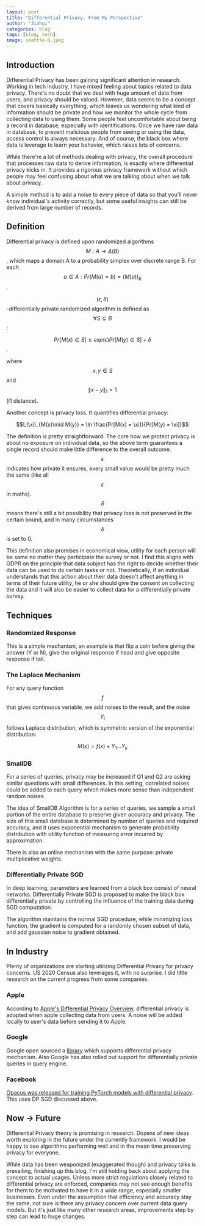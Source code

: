 ```yaml
---
layout: post
title: "Differential Privacy, From My Perspective"
author: "Jiahui"
categories: blog
tags: [blog, tech]
image: seattle-0.jpeg
---
```

## Introduction
Differential Privacy has been gaining significant attention in research. Working in tech industry, I have mixed feeling about topics related to data privacy. There's no doubt that we deal with huge amount of data from users, and privacy should be valued. However, data seems to be a concept that covers basically everything, which leaves us wondering what kind of information should be private and how we monitor the whole cycle from collecting data to using them. Some people feel uncomfortable about being a record in database, especially with identifications. Once we have raw data in database, to prevent malicious people from seeing or using the data, access control is always necessary. And of course, the black box where data is leverage to learn your behavior, which raises lots of concerns.

While there're a lot of methods dealing with privacy, the overall procedure that processes raw data to derive information, is exactly where differential privacy kicks in. It provides a rigorous privacy framework without which people may feel confusing about what we are talking about when we talk about privacy.

A simple method is to add a noise to every piece of data so that you'll never know individual's activity correctly, but some useful insights can still be derived from large number of records.

## Definition

Differential privacy is defined upon randomized algorithms $$M : A \to \Delta(B)$$, which maps a domain A to a probability simplex over discrete range B. For each $$a \in A: Pr(M(a) = b) = (M(a))_{b}$$. 

$$(\epsilon, \delta)$$-differentially private randomized algorithm is defined as $$\forall S \subseteq B$$:

$$Pr[M(x) \in S] \le exp(\epsilon) Pr[M(y) \in S] + \delta$$.

where $$x, y \in S$$ and $$ \|x-y\|_{1} = 1$$ (l1 distance).

Another concept is privacy loss. It quantifies differential privacy: 

$$L(\xi)_{M(x)\mid M(y)} = \ln \frac{Pr[M(x) = \xi]}{Pr[M(y) = \xi]}$$

The definition is pretty straightforward. The core how we protect privacy is about no exposure on individual data, so the above term guarantees a single record should make little difference to the overall outcome. $$\epsilon$$ indicates how private it ensures, every small value would be pretty much the same (like all $$\epsilon$$ in maths). $$\delta$$ means there's still a bit possibility that privacy loss is not preserved in the certain bound, and in many circumstances $$\delta$$ is set to 0.

This definition also promises in economical view, utility for each person will be same no matter they participate the survey or not. I find this aligns with GDPR on the principle that data subject has the right to decide whether their data can be used to do certain tasks or not. Theoretically, if an individual understands that this action about their data doesn't affect anything in terms of their future utility, he or she should give the consent on collecting the data and it will also be easier to collect data for a differentially private survey.

## Techniques
### Randomized Response
This is a simple mechanism, an example is that flip a coin before giving the answer (Y or N), give the original response if head and give opposite response if tail.

### The Laplace Mechanism
For any query function $$f$$ that gives continuous variable, we add noises to the result, and the noise $$Y_{i}$$ follows Laplace distribution, which is symmetric version of the exponential distribution:

$$M(x) = f(x) + Y_{1}...Y_{k}$$

### SmallDB
For a series of queries, privacy may be increased if Q1 and Q2 are asking similar questions with small differences. In this setting, correlated noises could be added to each query which makes more sense than independent random noises.

The idea of SmallDB Algorithm is for a series of queries, we sample a small portion of the entire database to preserve given accuracy and privacy. The size of this small database is determined by number of queries and required accuracy, and it uses exponential mechanism to generate probability distribution with utility function of measuring error incurred by approximation.

There is also an online mechanism with the same purpose: private multiplicative weights.

### Differentially Private SGD
In deep learning, parameters are learned from a black box consist of neural networks. Differentially Private SGD is proposed to make the black box differentially private by controlling the influence of the training data during SGD computation. 

The algorithm maintains the normal SGD procedure, while minimizing loss function, the gradient is computed for a randomly chosen subset of data, and add gaussian noise to gradient obtained.

## In Industry
Plenty of organizations are starting utilizing Differential Privacy for privacy concerns. US 2020 Census also leverages it, with no surprise. I did little research on the current progress from some companies. 

### Apple
According to [Apple's Differential Privacy Overview](https://www.apple.com/privacy/docs/Differential_Privacy_Overview.pdf), differential privacy is adopted when apple collecting data from users. A noise will be added locally to user's data before sending it to Apple. 

### Google
Google open sourced a [library](https://github.com/google/differential-privacy/) which supports differential privacy mechanism. Also Google has also rolled out support for differentially private queries in query engine.

### Facebook
[Opacus was released for training PyTorch models with differential privacy](https://ai.facebook.com/blog/introducing-opacus-a-high-speed-library-for-training-pytorch-models-with-differential-privacy/). This uses DP SGD discussed above.

## Now -> Future
Differential Privacy theory is promising in research. Dozens of new ideas worth exploring in the future under the currently framework. I would be happy to see algorithms performing well and in the mean time preserving privacy for everyone.

While data has been weaponized (exaggerated though) and privacy talks is prevailing, finishing up this blog, I'm still holding back about applying the concept to actual usages. Unless more strict regulations closely related to differential privacy are enforced, companies may not see enough benefits for them to be motivated to have it in a wide range, especially smaller businesses. Even under the assumption that efficiency and accuracy stay the same, not sure is there any privacy concern over current data query models. But it's just like many other research areas, improvements step by step can lead to huge changes.